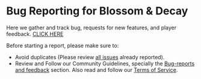 # Bug Reporting for Blossom &amp; Decay
Here we gather and track bug, requests for new features, and player feedback. 
[CLICK HERE](https://github.com/konspiracy-games/blossom-and-decay/issues/new/choose)

Before starting a report, please make sure to:
- Avoid duplicates (Please review [all issues](https://github.com/konspiracy-games/blossom-and-decay/issues) already reported).
- Review and Follow our Community Guidelines, specially the [Bug-reports and feedback](https://www.blossomanddecay.com/community_guidelines.html#Bug_Reports) section. Also read and follow our [Terms of Service](https://www.blossomanddecay.com/terms_of_service.html).
